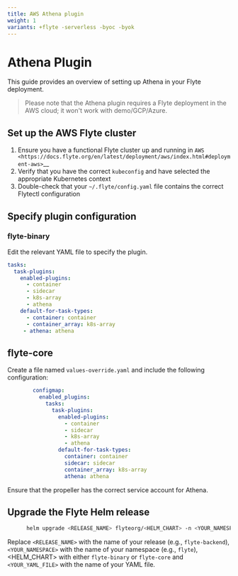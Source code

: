 ```yaml
---
title: AWS Athena plugin
weight: 1 
variants: +flyte -serverless -byoc -byok
---
```


# Athena Plugin

This guide provides an overview of setting up Athena in your Flyte deployment.

> Please note that the Athena plugin requires a Flyte deployment in the AWS cloud; it won't work with demo/GCP/Azure.

## Set up the AWS Flyte cluster


1. Ensure you have a functional Flyte cluster up and running in `AWS <https://docs.flyte.org/en/latest/deployment/aws/index.html#deployment-aws>`__
2. Verify that you have the correct ``kubeconfig`` and have selected the appropriate Kubernetes context
3. Double-check that your ``~/.flyte/config.yaml`` file contains the correct Flytectl configuration

## Specify plugin configuration


### flyte-binary

Edit the relevant YAML file to specify the plugin.

```yaml
tasks:
  task-plugins:
    enabled-plugins:
      - container
      - sidecar
      - k8s-array
      - athena
    default-for-task-types:
      - container: container
      - container_array: k8s-array
     - athena: athena
```

## flyte-core

Create a file named ``values-override.yaml`` and include the following configuration:

```yaml
        configmap:
          enabled_plugins:
            tasks:
              task-plugins:
                enabled-plugins:
                  - container
                  - sidecar
                  - k8s-array
                  - athena
                default-for-task-types:
                  container: container
                  sidecar: sidecar
                  container_array: k8s-array
                  athena: athena
```
Ensure that the propeller has the correct service account for Athena.

## Upgrade the Flyte Helm release


```bash
      helm upgrade <RELEASE_NAME> flyteorg/<HELM_CHART> -n <YOUR_NAMESPACE> --values <YOUR_YAML_FILE>
```
Replace ``<RELEASE_NAME>`` with the name of your release (e.g., ``flyte-backend``), ``<YOUR_NAMESPACE>`` with the name of your namespace (e.g., ``flyte``), <HELM_CHART> with either `flyte-binary` or `flyte-core` and ``<YOUR_YAML_FILE>`` with the name of your YAML file.

